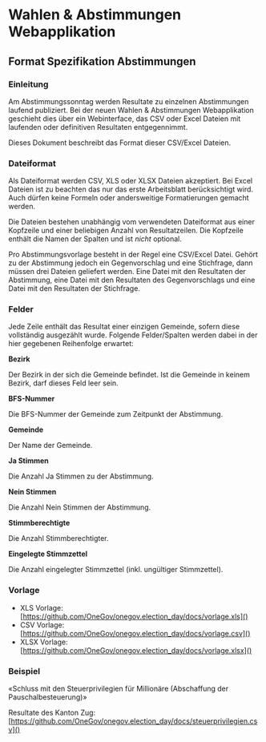 # Wahlen & Abstimmungen Webapplikation

## Format Spezifikation Abstimmungen

### Einleitung

Am Abstimmungssonntag werden Resultate zu einzelnen Abstimmungen laufend publiziert. Bei der neuen Wahlen & Abstimmungen Webapplikation geschieht dies über ein Webinterface, das CSV oder Excel Dateien mit laufenden oder definitiven Resultaten entgegennimmt.

Dieses Dokument beschreibt das Format dieser CSV/Excel Dateien.

### Dateiformat

Als Dateiformat werden CSV, XLS oder XLSX Dateien akzeptiert. Bei Excel Dateien ist zu beachten das nur das erste Arbeitsblatt berücksichtigt wird. Auch dürfen keine Formeln oder andersweitige Formatierungen gemacht werden.

Die Dateien bestehen unabhängig vom verwendeten Dateiformat aus einer Kopfzeile und einer beliebigen Anzahl von Resultatzeilen. Die Kopfzeile enthält die Namen der Spalten und ist *nicht* optional.

Pro Abstimmungsvorlage besteht in der Regel eine CSV/Excel Datei. Gehört zu der Abstimmung jedoch ein Gegenvorschlag und eine Stichfrage, dann müssen drei Dateien geliefert werden. Eine Datei mit den Resultaten der Abstimmung, eine Datei mit den Resultaten des Gegenvorschlags und eine Datei mit den Resultaten der Stichfrage.

### Felder

Jede Zeile enthält das Resultat einer einzigen Gemeinde, sofern diese vollständig ausgezählt wurde.
Folgende Felder/Spalten werden dabei in der hier gegebenen Reihenfolge erwartet:

**Bezirk**

Der Bezirk in der sich die Gemeinde befindet. Ist die Gemeinde in keinem Bezirk, darf dieses Feld leer sein.
  
**BFS-Nummer**

Die BFS-Nummer der Gemeinde zum Zeitpunkt der Abstimmung.

**Gemeinde**

Der Name der Gemeinde.

**Ja Stimmen**

Die Anzahl Ja Stimmen zu der Abstimmung.

**Nein Stimmen**

Die Anzahl Nein Stimmen der Abstimmung.

**Stimmberechtigte**

Die Anzahl Stimmberechtigter.

**Eingelegte Stimmzettel**

Die Anzahl eingelegter Stimmzettel (inkl. ungültiger Stimmzettel).

### Vorlage

* XLS Vorlage: [https://github.com/OneGov/onegov.election_day/docs/vorlage.xls]()
* CSV Vorlage: [https://github.com/OneGov/onegov.election_day/docs/vorlage.csv]()
* XLSX Vorlage: [https://github.com/OneGov/onegov.election_day/docs/vorlage.xlsx]()

### Beispiel

«Schluss mit den Steuerprivilegien für Millionäre (Abschaffung der Pauschalbesteuerung)»

Resultate des Kanton Zug: 
[https://github.com/OneGov/onegov.election_day/docs/steuerprivilegien.csv]()
